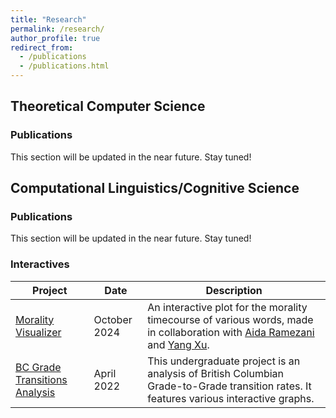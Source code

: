 ```yaml
---
title: "Research"
permalink: /research/
author_profile: true
redirect_from:
  - /publications
  - /publications.html
---
```


## Theoretical Computer Science

### Publications

This section will be updated in the near future. Stay tuned!

## Computational Linguistics/Cognitive Science

### Publications

This section will be updated in the near future. Stay tuned!

### Interactives

| Project                        | Date        | Description                                                  |
| ------------------------------ | ----------- | ------------------------------------------------------------ |
| [Morality Visualizer](https://warz.shinyapps.io/MoralityVisualizer/)   | October 2024   | An interactive plot for the morality timecourse of various words, made in collaboration with [Aida Ramezani](https://aidaramezani.github.io/) and [Yang Xu](https://www.cs.toronto.edu/~yangxu/index.html). |
| [BC Grade Transitions Analysis](https://coderwarren.github.io/An-Analysis-of-BC-Grade-Transitions/)   | April 2022   | This undergraduate project is an analysis of British Columbian Grade-to-Grade transition rates. It features various interactive graphs.                       |